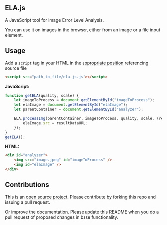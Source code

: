 ## ELA.js
A JavaScript tool for image Error Level Analysis.

You can use it on images in the browser, either from an image or a file input element.

## Usage
Add a `script` tag in your HTML in the [appropriate position](http://stackoverflow.com/questions/436411/where-is-the-best-place-to-put-script-tags-in-html-markup) referencing source file
```html
<script src="path_to_file/ela-js.js"></script>
```

**JavaScript:**
```javascript
function getELA(quality, scale) {
    let imageToProcess = document.getElementById("imageToProcess");
    let elaImage = document.getElementById("elaImage");
    let parentContainer = document.getElementById("analyzer");

    ELA.processImg(parentContainer, imageToProcess, quality, scale, (resultDataURL) => {
        elaImage.src = resultDataURL;
    });
}
getELA();
```

**HTML:**
```html
<div id="analyzer">
    <img src="image.jpeg" id="imageToProcess" />
    <img id="elaImage" />
</div>
```

## Contributions
This is an [open source project](LICENSE.md). Please contribute by forking this repo and issuing a pull request.

Or improve the documentation. Please update this README when you do a pull request of proposed changes in base functionality.